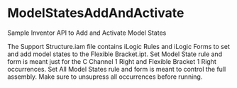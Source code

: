 # ModelStatesAddAndActivate
Sample Inventor API to Add and Activate Model States

The Support Structure.iam file contains iLogic Rules and iLogic Forms to set and add model states to the Flexible Bracket.ipt.
Set Model State rule and form is meant just for the C Channel 1 Right and Flexible Bracket 1 Right occurrences.
Set All Model States rule and form is meant to control the full assembly. Make sure to unsupress all occurrences before running.
